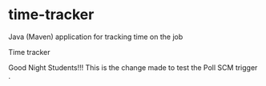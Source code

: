 # time-tracker
Java (Maven) application for tracking time on the job

Time tracker

Good Night Students!!!
This is the change made to test the Poll SCM trigger .
